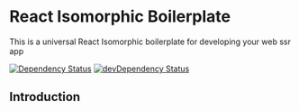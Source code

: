 # React Isomorphic Boilerplate

This is a universal React Isomorphic boilerplate for developing your web ssr app

[![Dependency Status](https://david-dm.org/chikara-chan/react-isomorphic-boilerplate.svg)](https://david-dm.org/chikara-chan/react-isomorphic-boilerplate)
[![devDependency Status](https://david-dm.org/chikara-chan/react-isomorphic-boilerplate.svg)](https://david-dm.org/chikara-chan/react-isomorphic-boilerplate#info=devDependencies)

## Introduction
